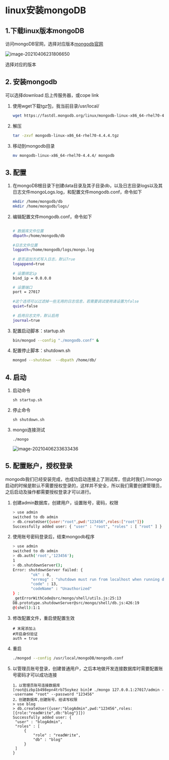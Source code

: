 # linux安装mongoDB

## 1.下载linux版本mongoDB

访问mongoDB官网，选择对应版本[mongodb官网](https://www.mongodb.com/try/download/community)

![image-20210406231806650](https://zszblog.oss-cn-beijing.aliyuncs.com/zszblog/blogimage-master/image-20210406231806650.png)

选择对应的版本

## 2. 安装mongodb

可以选择download 后上传服务器，或cope link

1. 使用wget下载tgz包，我当前目录/usr/local/

   ```sh
   wget https://fastdl.mongodb.org/linux/mongodb-linux-x86_64-rhel70-4.4.4.tgz
   ```

2. 解压

   ```sh
   tar -zxvf mongodb-linux-x86_64-rhel70-4.4.4.tgz
   ```

3. 移动到mongodb目录

   ```sh
   mv mongodb-linux-x86_64-rhel70-4.4.4/ mongodb
   ```

## 3. 配置

1. 在mongoDB根目录下创建data目录及其子目录db，以及日志目录logs以及其日志文件mongoLogs.log，和配置文件mongodb.conf，命令如下

   ```sh
   mkdir /home/mongodb/db
   mkdir /home/mongodb/logs/
   ```

2. 编辑配置文件mongodb.conf，命令如下

   ```sh
    
   # 数据库文件位置
   dbpath=/home/mongodb/db
    
   #日志文件位置
   logpath=/home/mongodb/logs/mongo.log
    
   # 是否追加方式写入日志，默认True
   logappend=true
    
   # 设置绑定ip
   bind_ip = 0.0.0.0
   
   # 设置端口
   port = 27017
     
   #这个选项可以过滤掉一些无用的日志信息，若需要调试使用请设置为false
   quiet=false
    
   # 启用日志文件，默认启用
   journal=true
   
   
   ```

3. 配置启动脚本：startup.sh

   ```sh
   bin/mongod --config "./mongodb.conf" &
   ```

4. 配置停止脚本：shutdown.sh

   ```sh
   mongod --shutdown  --dbpath /home/db/
   ```

## 4. 启动

1. 启动命令

   ```
   sh startup.sh
   ```

2. 停止命令

   ```
   sh shutdown.sh
   ```

3. mongo连接测试

   ```
   ./mongo
   ```

   ![image-20210406233633436](https://zszblog.oss-cn-beijing.aliyuncs.com/zszblog/blogimage-master/image-20210406233633436.png)

## 5. 配置账户，授权登录

mongodb我们已经安装完成，也成功启动连接上了测试库，但此时我们./mongo启动的时候是默认不需要授权登录的，这样并不安全，所以我们需要创建管理员，之后启动及操作都需要授权登录才可以进行。

1. 创建admin数据库，创建用户，设置账号，密码，权限

   ```sh
   > use admin
   switched to db admin
   > db.createUser({user:"root",pwd:"123456",roles:["root"]})
   Successfully added user: { "user" : "root", "roles" : [ "root" ] }
   ```

2. 使用账号密码登录后，结束mongodb程序

   ```sh
   > use admin
   switched to db admin
   > db.auth('root','123456');
   1
   > db.shutdownServer();
   Error: shutdownServer failed: {
           "ok" : 0,
           "errmsg" : "shutdown must run from localhost when running db without auth",
           "code" : 13,
           "codeName" : "Unauthorized"
   } :
   _getErrorWithCode@src/mongo/shell/utils.js:25:13
   DB.prototype.shutdownServer@src/mongo/shell/db.js:426:19
   @(shell):1:1
   
   ```

3. 修改配置文件，重启使配置生效

   ```
   # 末尾添加上
   #开启身份验证
   auth = true
   ```

4. 重启

   ```sh
   ./mongod --config /usr/local/mongoDB/mongodb.conf
   ```

5. 以管理员账号登录，创建普通用户，之后本地做开发连接数据库时需要配置账号密码才可以成功连接

   ```ssh
   1，以管理员账号连接数据库
   [root@izbp1b498epn4trb75oykez bin]# ./mongo 127.0.0.1:27017/admin --username "root" --password "123456"
   2，创建数据库,创建账号，给读写权限
   > use blog
   > db.createUser({user:"blogAdmin",pwd:"123456",roles:[{role:"readWrite",db:"blog"}]})
   Successfully added user: {
   	"user" : "blogAdmin",
   	"roles" : [
       	{
   	    	"role" : "readWrite",
   	    	"db" : "blog"
       	}
   	]
   }
   
   ```

   

